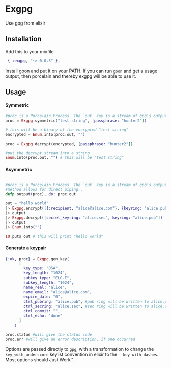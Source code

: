 Exgpg
=====

Use gpg from elixir


## Installation

Add this to your mixfile
```elixir
 { :exgpg, "~> 0.0.3" },
```

Install [goon](https://github.com/alco/goon) and put it on your PATH.
If you can run `goon` and get a usage output, then porcelain and thereby exgpg will be able to use it. 

## Usage

#### Symmetric 

```elixir
#proc is a Porcelain.Process. The `out` key is a stream of gpg's output.
proc = Exgpg.symmetric("test string", [passphrase: "hunter2"])

# this will be a binary of the encrypted "test string"
encrypted = Enum.into(proc.out, "") 

proc = Exgpg.decrypt(encrypted, [passphrase: "hunter2"])

#put the decrypt stream into a string
Enum.into(proc.out, "") # this will be "test string"
```


#### Asymmetric
```elixir

#proc is a Porcelain.Process. The `out` key is a stream of gpg's output. this
#method allows for direct piping..
defp output(proc), do: proc.out

out = "hello world"
|> Exgpg.encrypt([{:recipient, "alice@alice.com"}, {keyring: "alice.pub"}])
|> output
|> Exgpg.decrypt([secret_keyring: "alice.sec", keyring: "alice.pub"])
|> output
|> Enum.into("")

IO.puts out # this will print "hello world"

```

#### Generate a keypair
```elixir
{:ok, proc} = Exgpg.gen_key(
      [
        key_type: "DSA",
        key_length: "1024",
        subkey_type: "ELG-E",
        subkey_length: "1024",
        name_real: "alice",
        name_email: "alice@alice.com",
        expire_date: "0",
        ctrl_pubring: "alice.pub", #pub ring will be written to alice.pub
        ctrl_secring: "alice.sec", #sec ring will be written to alice.sec
        ctrl_commit: "",
        ctrl_echo: "done"
      ]
    )

proc.status #will give the status code
proc.err #will give an error description, if one occurred
```

Options are passed directly to `gpg`, with a transformation to change the `key_with_underscore` keylist convention in elixir to the `--key-with-dashes`. Most options should Just Work™.